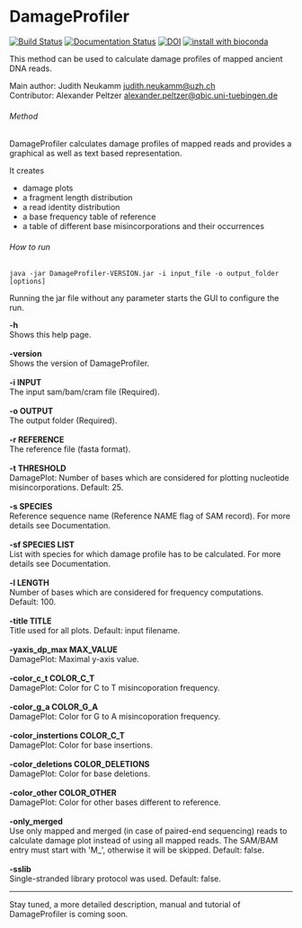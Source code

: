 # DamageProfiler
[![Build Status](https://travis-ci.org/Integrative-Transcriptomics/DamageProfiler.svg?branch=master)](https://travis-ci.org/Integrative-Transcriptomics/DamageProfiler)
[![Documentation Status](https://readthedocs.org/projects/damageprofiler/badge/?version=latest)](http://damageprofiler.readthedocs.io/en/latest/?badge=latest)
[![DOI](https://zenodo.org/badge/84447018.svg)](https://zenodo.org/badge/latestdoi/84447018)
[![install with bioconda](https://img.shields.io/badge/install%20with-bioconda-brightgreen.svg?style=flat-square)](http://bioconda.github.io/recipes/damageprofiler/README.html)

This method can be used to calculate damage profiles of mapped ancient DNA reads. 

Main author: Judith Neukamm <judith.neukamm@uzh.ch>\
Contributor: Alexander Peltzer <alexander.peltzer@qbic.uni-tuebingen.de>

###### Method
DamageProfiler calculates damage profiles of mapped reads and provides a 
graphical as well as text based representation. 

It creates 
- damage plots
- a fragment length distribution
- a read identity distribution 
- a base frequency table of reference 
- a table of different base misincorporations and their occurrences


###### How to run

```
java -jar DamageProfiler-VERSION.jar -i input_file -o output_folder [options]
```

Running the jar file without any parameter starts the GUI to configure the run.


**-h**\
Shows this help page.\
\
**-version**\
Shows the version of DamageProfiler.\
\
**-i INPUT**\
The input sam/bam/cram file (Required).\
\
**-o OUTPUT**\
The output folder (Required).\
\
**-r REFERENCE**\
The reference file (fasta format).\
\
**-t THRESHOLD**\
DamagePlot: Number of bases which are considered for plotting nucleotide misincorporations. Default: 25.\
\
**-s SPECIES**\
Reference sequence name (Reference NAME flag of SAM record). For more details see Documentation.\
\
**-sf SPECIES LIST**\
List with species for which damage profile has to be calculated. For more details see Documentation.\
\
**-l LENGTH**\
Number of bases which are considered for frequency computations. Default: 100.\
\
**-title TITLE**\
Title used for all plots. Default: input filename.\
\
**-yaxis_dp_max MAX_VALUE**\
DamagePlot: Maximal y-axis value.\
\
**-color_c_t COLOR_C_T**\
DamagePlot: Color for C to T misincoporation frequency.\
\
**-color_g_a COLOR_G_A**\
DamagePlot: Color for G to A misincoporation frequency.\
\
**-color_instertions COLOR_C_T**\
DamagePlot: Color for base insertions.\
\
**-color_deletions COLOR_DELETIONS**\
DamagePlot: Color for base deletions.\
\
**-color_other COLOR_OTHER**\
DamagePlot: Color for other bases different to reference.\
\
**-only_merged**\
Use only mapped and merged (in case of paired-end sequencing) reads to calculate damage plot instead of using all mapped reads. The SAM/BAM entry must start with 'M_', otherwise it will be skipped. Default: false.\
\
**-sslib**\
Single-stranded library protocol was used. Default: false.

-------------------------------------------------------

Stay tuned, a more detailed description, manual and tutorial of DamageProfiler is coming soon.
